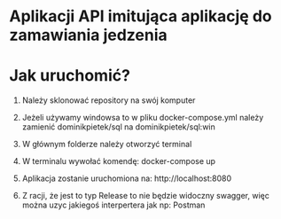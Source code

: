 # Aplikacji API imitująca aplikację do zamawiania jedzenia

# Jak uruchomić?

1. Należy sklonować repository na swój komputer

2. Jeżeli używamy windowsa to w pliku docker-compose.yml należy zamienić dominikpietek/sql na dominikpietek/sql:win

2. W głównym folderze należy otworzyć terminal

3. W terminalu wywołać komendę: docker-compose up

4. Aplikacja zostanie uruchomiona na: http://localhost:8080

5. Z racji, że jest to typ Release to nie będzie widoczny swagger, więc można uzyc jakiegoś interpertera jak np: Postman